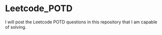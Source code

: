 # Leetcode_POTD
I will post the Leetcode POTD questions in this repository that I am capable of solving.
